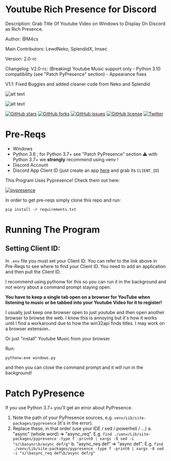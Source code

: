# Youtube Rich Presence for Discord
Description: Grab Title Of Youtube Video on Windows to Display On Discord as Rich Presence.

Author: @M4cs

Main Contributors: LewdNeko, SplendidX, lmsec

Version: 2.0-rc

Changelog:
V2.0-rc: (Breaking) Youtube Music support only - Python 3.10 compatibility (see "Patch PyPresence" section) - Appearance fixes

V1.1: Fixed Buggies and added cleaner code from Neko and Splendid

![alt text](https://image.prntscr.com/image/pG214_S_R_iYfSjunn5YTg.png)

![alt text](https://image.prntscr.com/image/kkmfZPEASiSJXA-ypF7EyQ.png)

[![GitHub stars](https://img.shields.io/github/stars/M4cs/Youtube-Rich-Presence-Discord.svg?longCache=true&style=for-the-badge)](https://github.com/M4cs/Youtube-Rich-Presence-Discord/stargazers)
[![GitHub forks](https://img.shields.io/github/forks/M4cs/Youtube-Rich-Presence-Discord.svg?longCache=true&style=for-the-badge)](https://github.com/M4cs/Youtube-Rich-Presence-Discord/network)
[![GitHub issues](https://img.shields.io/github/issues/M4cs/Youtube-Rich-Presence-Discord.svg?longCache=true&style=for-the-badge)](https://github.com/M4cs/Youtube-Rich-Presence-Discord/issues)
[![GitHub license](https://img.shields.io/github/license/M4cs/Youtube-Rich-Presence-Discord.svg?longCache=true&style=for-the-badge)](https://github.com/M4cs/Youtube-Rich-Presence-Discord)
[![Twitter](https://img.shields.io/twitter/url/https/github.com/M4cs/Youtube-Rich-Presence-Discord.svg?longCache=true&style=for-the-badge)](https://twitter.com/intent/tweet?text=Wow:&url=https%3A%2F%2Fgithub.com%2FM4cs%2FYoutube-Rich-Presence-Discord)

# Pre-Reqs

- Windows
- Python 3.6 ; for Python 3.7+ see "Patch PyPresence" section :warning: with Python 3.7+ we **strongly** recommend using venv !
- Discord Account
- Discord App Client ID (just create an app [here](https://discordapp.com/developers/applications/me) and grab its `CLIENT_ID`)

This Program Uses Pypresence! Check them out here:

[![pypresence](https://img.shields.io/badge/using-pypresence-00bb88.svg?style=for-the-badge&logo=discord&logoWidth=20)](https://github.com/qwertyquerty/pypresence)

In order to get pre-reqs simply clone this repo and run:
```
pip install -r requirements.txt
```

# Running The Program

## Setting Client ID:

In `.env` file you must set your Client ID. You can refer to the link above in Pre-Reqs to see where to find your Client ID. You need to add an application and then pull the Client ID.

I recommend using pythonw for this so you can run it in the background and not worry about a command prompt staying open.

**You have to keep a single tab open on a browser for YouTube when listening to music or be tabbed into your Youtube Video for it to register!**

I usually just keep one browser open to just youtube and then open another browser to browse the web. I know this is annoying but it's how it works until I find a workaround due to how the win32api finds titles. I may work on a browser extension..

Or just "install" Youtube Music from your browser.

Run:
```
pythonw.exe windows.py
```
and then you can close the command prompt and it will run in the background!


# Patch PyPresence

If you use Python 3.7+ you'll get an error about PyPresence.
1. Note the path of your PyPresence sources, e.g. `venv/Lib/site-packages/pypresence` (it's in the error).
2. Replace these, in that order (use your IDE / sed / powerhell / ...)
   a. "async" (whole word) => "async_req". E.g. `find ./venv/Lib/site-packages/pypresence -type f -print0 | xargs -0 sed -i "s/\basync\b/async def/g"`
   b. "async_req def" => "async def". E.g. `find ./venv/Lib/site-packages/pypresence -type f -print0 | xargs -0 sed -i "s/\basync_req def\b/async def/g"`
    
